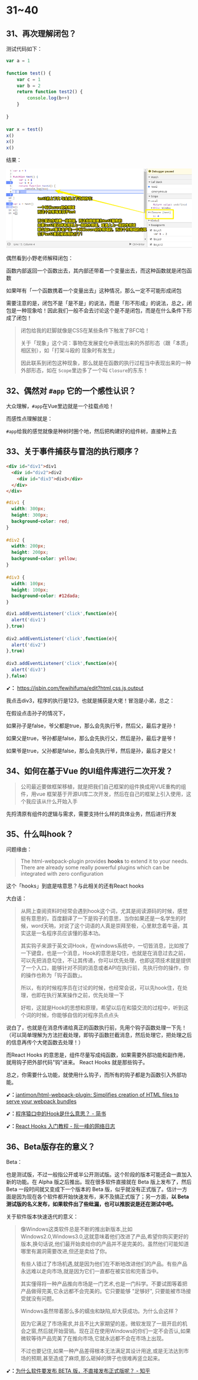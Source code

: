 # 31~40

## 31、再次理解闭包？

测试代码如下：

``` js
var a = 1

function test() {
    var c = 1
    var b = 2
    return function test2() {
        console.log(b++)
    }    
   
}

var x = test()
x()
x()
x()
```

结果：

![闭包之再认识](assets/img/2019-12-09-17-03-15.png)

偶然看到小野老师解释闭包：

函数内部返回一个函数出去，其内部还带着一个变量出去，而这种函数就是闭包函数

如果咩有「一个函数携着一个变量出去」这种情况，那么一定不可能形成闭包

需要注意的是，闭包不是「是不是」的说法，而是「形不形成」的说法，总之，闭包是一种现象哈！因此我们一般不会去讨论这个是不是闭包，而是在什么条件下形成了闭包！

> 闭包给我的赶脚就像是CSS在某些条件下触发了BFC哈！
>
>关于「现象」这个词：事物在发展变化中表现出来的外部形态（跟「本质」相区别），如「打架斗殴的 现象时有发生」
>
>因此联系到闭包这种现象，那么就是在函数的执行过程当中表现出来的一种外部形态，如在 `Scope`里边多了一个叫 `Closure`的东东！

## 32、偶然对 `#app` 它的一个感性认识？

大众理解，`#app`在Vue里边就是一个挂载点哈！

而感性点理解就是：

`#app`给我的感觉就像是种树时圈个地，然后把构建好的组件树，直接种上去

## 33、关于事件捕获与冒泡的执行顺序？

``` html
<div id="div1">div1
  <div id="div2">div2
    <div id="div3">div3</div>
  </div>
</div>
```

``` css
#div1 {
  width: 300px;
  height: 300px;
  background-color: red;
}

#div2 {
  width: 200px;
  height: 200px;
  background-color: yellow;
}

#div3 {
  width: 100px;
  height: 100px;
  background-color: #12dada;
}
```

``` js
div1.addEventListener('click',function(e){
  alert('div1')
},true)

div2.addEventListener('click',function(e){
  alert('div2')
},true)

div3.addEventListener('click',function(e){
  alert('div3')
},false)
```

**➹：** <https://jsbin.com/fewihifuma/edit?html,css,js,output>

我点击div3，程序的执行是123，也就是捕获是大佬！冒泡是小弟，总之：

在假设点击孙子的情况下，

如果孙子是false，爷父都是true，那么会先执行爷，然后父，最后才是孙！

如果父是true，爷孙都是false，那么会先执行父，然后是孙，最后才是爷！

如果爷是true，父孙都是false，那么会先执行爷，然后是孙，最后才是父！

## 34、如何在基于Vue 的UI组件库进行二次开发？

> 公司最近要做框架移植，就是把我们自己框架的组件换成用VUE重构的组件，用vue 框架基于开源UI库二次开发，然后在自己的框架上引入使用，这个我应该从什么开始入手

 先捋清原有组件的逻辑与需求，需要支持什么样的具体业务，然后进行开发

## 35、什么叫hook？

问题缘由：

> The html-webpack-plugin provides **hooks** to extend it to your needs. There are already some really powerful plugins which can be integrated with zero configuration

这个「hooks」到底是啥意思？与此相关的还有React hooks

大白话：

> 从网上查阅资料时经常会遇到hook这个词，尤其是阅读源码的时候，感觉挺有意思的，百度翻译了一下是钩子的意思，当你如果还是一名学生的时候，word天呐，对说了这个词语的人真是崇拜至极，心里默念着牛逼，其实这是一名程序员应该懂的基本功。
> 
> 其实钩子来源于英文词Hook，在windows系统中，一切皆消息，比如按了一下键盘，也是一个消息，Hook的意思是勾住，也就是在消息过去之前，可以先把消息勾住，不让其传递，你可以优先处理，也即这项技术就是提供了一个入口，能够针对不同的消息或者API在执行前，先执行你的操作，你的操作也称为「钩子函数」。
> 
> 所以，有的时候程序员在讨论的时候，也经常会说，可以先hook住，在处理，也即在执行某某操作之前，优先处理一下
> 
> 好啦，这就是Hook的思想和原理，希望以后在和猿交流的过程中，听到这个词的时候，你能够自信的对程序员点点头

说白了，也就是在消息传递给真正的函数执行前，先用个钩子函数处理一下先！（可以简单理解为方法拦截处理，即钩子函数拦截消息，然后处理它，把处理之后的信息再传个大佬函数去处理！）

而React Hooks 的意思是，组件尽量写成纯函数，如果需要外部功能和副作用，就用钩子把外部代码"钩"进来。 React Hooks 就是那些钩子。

总之，你需要什么功能，就使用什么钩子，而所有的钩子都是为函数引入外部功能。


**➹：**[jantimon/html-webpack-plugin: Simplifies creation of HTML files to serve your webpack bundles](https://github.com/jantimon/html-webpack-plugin#events)

**➹：**[程序猿口中的Hook是什么意思？ - 简书](https://www.jianshu.com/p/0eeb3885b2e1)

**➹：**[React Hooks 入门教程 - 阮一峰的网络日志](https://www.ruanyifeng.com/blog/2019/09/react-hooks.html)

## 36、Beta版存在的意义？

Beta：

也是测试版，不过一般指公开或半公开测试版。这个阶段的版本可能还会一直加入新的功能。在 Alpha 版之后推出。现在很多软件直接就在 Beta 版上发布了，然后 Beta 一段时间就又变成下一个版本的 Beta 版，似乎就没有正式版了。估计一方面是因为现在各个软件都开始快速发布，来不及搞正式版了；另一方面，**以 Beta 测试版的名义发布，如果软件出了些纰漏，也可以推脱说是还在测试中吧。**


关于软件版本快速迭代的意义：

> 像Windows这类软件总是不断的推出新版本,比如Windows2.0,Windows3.0,这就意味着他们改进了产品,希望你购买更好的版本,换句话说,他们最开始卖给你的产品并不是完美的。虽然他们可能知道哪里有漏洞需要改进,但还是卖给了你。
> 
> 有些人错过了市场机遇,就是因为他们在不断地改进他们的产品。有些产品永远难以走向市场,就是因为它们一直都在被实验和完善当中。
> 
> 其实懂得将一种产品推向市场是一门艺术,也是一门科学。不要试图等着把产品做得完美,它永远都不会完美的。它只要能够 "足够好", 只要能被市场接受就没有问题。
> 
> Windows虽然带着那么多的蠕虫和缺陷,却大获成功。为什么会这样？ 
> 
> 因为它满足了市场需求,并且不比大家期望的差。微软发现了一扇开启的机会之窗,然后就开始营销。现在正在使用Windows的你们一定不会否认,如果微软等待产品完美了在推向市场,它就永远都不会在市场上出现。
> 
> 不过也要记住,如果一种产品差得根本无法满足其设计用途,或是无法达到市场的预期,甚至造成了麻烦,那么砸掉的牌子也很难再竖立起来。

**➹：**[为什么软件要发布 BETA 版，不直接发布正式版呢？ - 知乎](https://www.zhihu.com/question/20028437)

